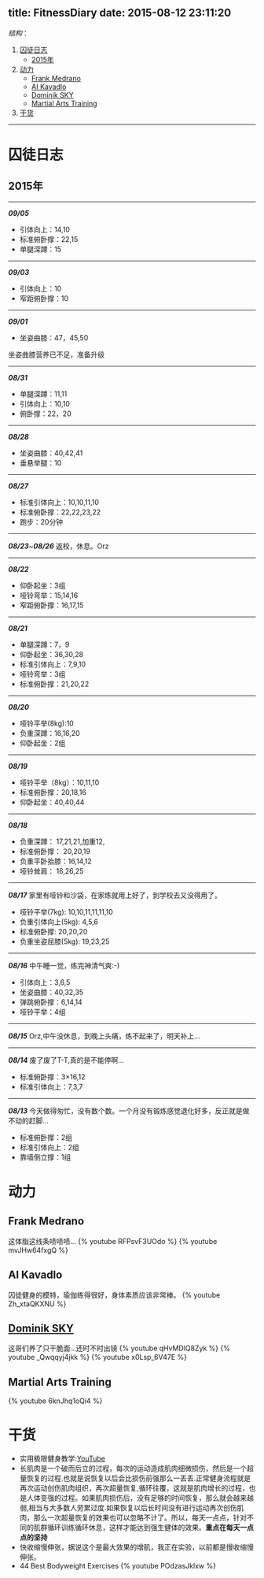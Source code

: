 title: FitnessDiary
date: 2015-08-12 23:11:20
---
_结构_：
1. [囚徒日志](#囚徒日志)
    + [2015年](#2015年)
2. [动力](#动力)
    + [Frank Medrano](#Frank_Medrano)
    + [AI Kavadlo](#AI_Kavadlo)
    + [Dominik SKY](#Dominik_SKY)
    + [Martial Arts Training](#Martial_Arts_Training)
3. [干货](#干货)
---
# 囚徒日志
## 2015年
---
***09/05***
* 引体向上：14,10
* 标准俯卧撑：22,15
* 单腿深蹲：15
---
***09/03***
* 引体向上：10
* 窄距俯卧撑：10
---
***09/01***
* 坐姿曲膝：47，45,50

坐姿曲膝营养已不足，准备升级

---
***08/31***
* 单腿深蹲：11,11
* 引体向上：10,10
* 俯卧撑：22，20
---
***08/28***
* 坐姿曲膝：40,42,41
* 垂悬举腿：10
---
***08/27***
* 标准引体向上：10,10,11,10
* 标准俯卧撑：22,22,23,22
* 跑步：20分钟
---
***08/23***~***08/26***
返校，休息。Orz

---
***08/22***
* 仰卧起坐：3组
* 哑铃弯举：15,14,16
* 窄距俯卧撑：16,17,15
---
***08/21***
* 单腿深蹲：7，9
* 仰卧起坐：36,30,28
* 标准引体向上：7,9,10
* 哑铃弯举：3组
* 标准俯卧撑：21,20,22
---
***08/20***
* 哑铃平举(8kg):10
* 负重深蹲：16,16,20
* 仰卧起坐：2组
---
***08/19***
* 哑铃平举（8kg）：10,11,10
* 标准俯卧撑：20,18,16
* 仰卧起坐：40,40,44
---
_**08/18**_
* 负重深蹲：    17,21,21,加重12,
* 标准俯卧撑：  20,20,19
* 负重平卧抬膝：16,14,12
* 哑铃耸肩：    16,26,25
---
_**08/17**_
家里有哑铃和沙袋，在家练就用上好了，到学校去又没得用了。
* 哑铃平举(7kg):          10,10,11,11,11,10
* 负重引体向上(5kg):      4,5,6
* 标准俯卧撑:             20,20,20
* 负重坐姿屈膝(5kg):      19,23,25
---
_**08/16**_
中午睡一觉，练完神清气爽:-)
* 引体向上：3,6,5
* 坐姿曲膝：40,32,35
* 弹跳俯卧撑：6,14,14
* 哑铃平举：4组
---
_**08/15**_
Orz,中午没休息，到晚上头痛，练不起来了，明天补上...

---
_**08/14**_
废了废了T-T,真的是不能停啊...
* 标准俯卧撑：3×16,12
* 标准引体向上：7,3,7
---
_**08/13**_
今天做得匆忙，没有数个数。一个月没有锻炼感觉退化好多，反正就是做不动的赶脚...
* 标准俯卧撑：2组
* 标准引体向上：2组
* 靠墙倒立撑：1组

# 动力
## Frank Medrano
这体脂这线条啧啧啧...
{% youtube RFPsvF3UOdo %}
{% youtube mvJHw64fxgQ %}
## AI Kavadlo
囚徒健身的模特，瑜伽练得很好，身体素质应该非常棒。
{% youtube Zh_xtaQKXNU %}
## [Dominik SKY](https://www.youtube.com/channel/UCNQjYSosLXPZjRyhhnAIriA?&ab_channel=DominikSKY)
这哥们养了只干脆面...还时不时出镜
{% youtube qHvMDlQ8Zyk %}
{% youtube \_Qwqqyj4jkk %}
{% youtube x0Lsp_6V47E %}
## Martial Arts Training
{% youtube 6knJhq1oQi4 %}
# 干货
* 实用极限健身教学:[YouTube](https://www.youtube.com/watch?v=qHvMDlQ8Zyk&list=PLs0p-jLG9MgSOfcBqABqg-0iabFGhhBKa&index=1&ab_channel=DominikSKY)
* 长肌肉是一个破而后立的过程，每次的运动造成肌肉细微损伤，然后是一个超量恢复的过程.也就是说恢复以后会比损伤前强那么一丢丢.正常健身流程就是再次运动创伤肌肉组织，再次超量恢复,循环往覆，这就是肌肉增长的过程，也是人体变强的过程。如果肌肉损伤后，没有足够的时间恢复，那么就会越来越弱,相当与大多数人劳累过度.如果恢复以后长时间没有进行运动再次创伤肌肉，那么一次超量恢复的效果也可以忽略不计了。所以，每天一点点，针对不同的肌群循环训练循环休息，这样才能达到强生健体的效果。**重点在每天一点点的坚持**
* 快收缩慢伸张，据说这个是最大效果的增肌，我正在实验，以前都是慢收缩慢伸张。
* 44 Best Bodyweight Exercises
    {% youtube POdzasJklxw %}
